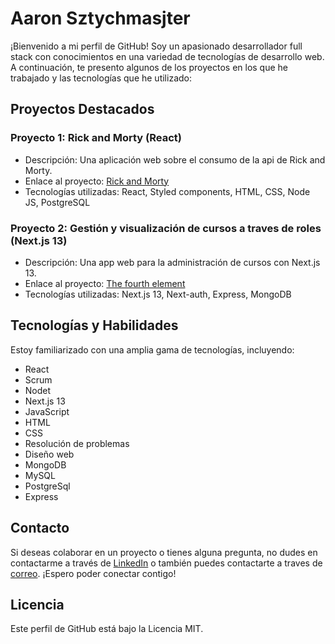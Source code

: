 # Aaron Sztychmasjter

¡Bienvenido a mi perfil de GitHub! Soy un apasionado desarrollador full stack con conocimientos en una variedad de tecnologías de desarrollo web. A continuación, te presento algunos de los proyectos en los que he trabajado y las tecnologías que he utilizado:

## Proyectos Destacados

### Proyecto 1: Rick and Morty (React)

- Descripción: Una aplicación web sobre el consumo de la api de Rick and Morty.
- Enlace al proyecto: [Rick and Morty](https://github.com/aaronszt/rick_and_morty)
- Tecnologías utilizadas: React, Styled components, HTML, CSS, Node JS, PostgreSQL

### Proyecto 2: Gestión y visualización de cursos a traves de roles (Next.js 13)

- Descripción: Una app web para la administración de cursos con Next.js 13.
- Enlace al proyecto: [The fourth element](https://github.com/The-fourth-elements/The-fourth-Element-SERVER)
- Tecnologías utilizadas: Next.js 13, Next-auth, Express, MongoDB

## Tecnologías y Habilidades

Estoy familiarizado con una amplia gama de tecnologías, incluyendo:

- React
- Scrum
- Nodet
- Next.js 13
- JavaScript
- HTML
- CSS
- Resolución de problemas
- Diseño web
- MongoDB
- MySQL
- PostgreSql
- Express
## Contacto

Si deseas colaborar en un proyecto o tienes alguna pregunta, no dudes en contactarme a través de [LinkedIn](https://www.linkedin.com/in/aaron-sztychmasjter-218307266/) o también puedes contactarte a traves de [correo](mailto:aronmaster94@gmail.com). ¡Espero poder conectar contigo!

## Licencia

Este perfil de GitHub está bajo la Licencia MIT.
